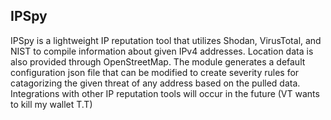 ## IPSpy
IPSpy is a lightweight IP reputation tool that utilizes Shodan, VirusTotal, and NIST to compile information about given IPv4 addresses. Location data is also provided through OpenStreetMap. The module generates a default configuration json file that can be modified to create severity rules for catagorizing the given threat of any address based on the pulled data. Integrations with other IP reputation tools will occur in the future (VT wants to kill my wallet T.T)
